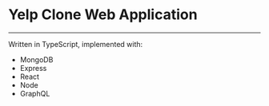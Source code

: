 # Yelp Clone Web Application
---
Written in TypeScript, implemented with:
* MongoDB
* Express
* React
* Node
* GraphQL
